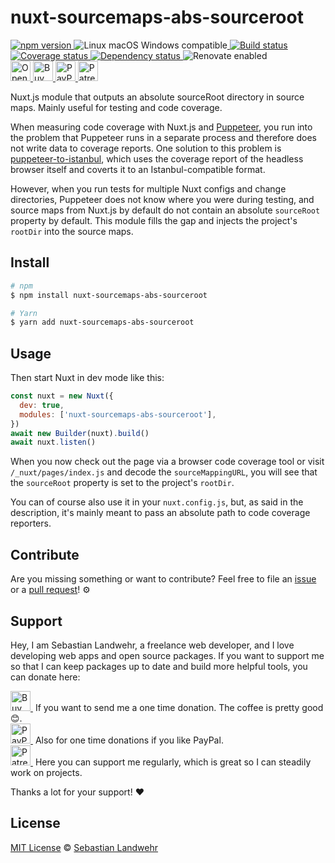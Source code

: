 <!-- TITLE/ -->
# nuxt-sourcemaps-abs-sourceroot
<!-- /TITLE -->

<!-- BADGES/ -->
  <p>
    <a href="https://npmjs.org/package/nuxt-sourcemaps-abs-sourceroot">
      <img
        src="https://img.shields.io/npm/v/nuxt-sourcemaps-abs-sourceroot.svg"
        alt="npm version"
      >
    </a><img src="https://img.shields.io/badge/os-linux%20%7C%C2%A0macos%20%7C%C2%A0windows-blue" alt="Linux macOS Windows compatible"><a href="https://github.com/dword-design/nuxt-sourcemaps-abs-sourceroot/actions">
      <img
        src="https://github.com/dword-design/nuxt-sourcemaps-abs-sourceroot/workflows/build/badge.svg"
        alt="Build status"
      >
    </a><a href="https://codecov.io/gh/dword-design/nuxt-sourcemaps-abs-sourceroot">
      <img
        src="https://codecov.io/gh/dword-design/nuxt-sourcemaps-abs-sourceroot/branch/master/graph/badge.svg"
        alt="Coverage status"
      >
    </a><a href="https://david-dm.org/dword-design/nuxt-sourcemaps-abs-sourceroot">
      <img src="https://img.shields.io/david/dword-design/nuxt-sourcemaps-abs-sourceroot" alt="Dependency status">
    </a><img src="https://img.shields.io/badge/renovate-enabled-brightgreen" alt="Renovate enabled"><br/><a href="https://gitpod.io/#https://github.com/dword-design/nuxt-sourcemaps-abs-sourceroot">
      <img
        src="https://gitpod.io/button/open-in-gitpod.svg"
        alt="Open in Gitpod"
        height="32"
      >
    </a><a href="https://www.buymeacoffee.com/dword">
      <img
        src="https://www.buymeacoffee.com/assets/img/guidelines/download-assets-sm-2.svg"
        alt="Buy Me a Coffee"
        height="32"
      >
    </a><a href="https://paypal.me/SebastianLandwehr">
      <img
        src="https://sebastianlandwehr.com/images/paypal.svg"
        alt="PayPal"
        height="32"
      >
    </a><a href="https://www.patreon.com/dworddesign">
      <img
        src="https://sebastianlandwehr.com/images/patreon.svg"
        alt="Patreon"
        height="32"
      >
    </a>
</p>
<!-- /BADGES -->

<!-- DESCRIPTION/ -->
Nuxt.js module that outputs an absolute sourceRoot directory in source maps. Mainly useful for testing and code coverage.
<!-- /DESCRIPTION -->

When measuring code coverage with Nuxt.js and [Puppeteer](https://github.com/puppeteer/puppeteer), you run into the problem that Puppeteer runs in a separate process and therefore does not write data to coverage reports. One solution to this problem is [puppeteer-to-istanbul](https://github.com/istanbuljs/puppeteer-to-istanbul), which uses the coverage report of the headless browser itself and coverts it to an Istanbul-compatible format.

However, when you run tests for multiple Nuxt configs and change directories, Puppeteer does not know where you were during testing, and source maps from Nuxt.js by default do not contain an absolute `sourceRoot` property by default. This module fills the gap and injects the project's `rootDir` into the source maps.

<!-- INSTALL/ -->
## Install

```bash
# npm
$ npm install nuxt-sourcemaps-abs-sourceroot

# Yarn
$ yarn add nuxt-sourcemaps-abs-sourceroot
```
<!-- /INSTALL -->

## Usage

Then start Nuxt in dev mode like this:

```js
const nuxt = new Nuxt({
  dev: true,
  modules: ['nuxt-sourcemaps-abs-sourceroot'],
})
await new Builder(nuxt).build()
await nuxt.listen()
```

When you now check out the page via a browser code coverage tool or visit `/_nuxt/pages/index.js` and decode the `sourceMappingURL`, you will see that the `sourceRoot` property is set to the project's `rootDir`.

You can of course also use it in your `nuxt.config.js`, but, as said in the description, it's mainly meant to pass an absolute path to code coverage reporters.

<!-- LICENSE/ -->
## Contribute

Are you missing something or want to contribute? Feel free to file an [issue](https://github.com/dword-design/nuxt-sourcemaps-abs-sourceroot/issues) or a [pull request](https://github.com/dword-design/nuxt-sourcemaps-abs-sourceroot/pulls)! ⚙️

## Support

Hey, I am Sebastian Landwehr, a freelance web developer, and I love developing web apps and open source packages. If you want to support me so that I can keep packages up to date and build more helpful tools, you can donate here:

<p>
  <a href="https://www.buymeacoffee.com/dword">
    <img
      src="https://www.buymeacoffee.com/assets/img/guidelines/download-assets-sm-2.svg"
      alt="Buy Me a Coffee"
      height="32"
    >
  </a>&nbsp;If you want to send me a one time donation. The coffee is pretty good 😊.<br/>
  <a href="https://paypal.me/SebastianLandwehr">
    <img
      src="https://sebastianlandwehr.com/images/paypal.svg"
      alt="PayPal"
      height="32"
    >
  </a>&nbsp;Also for one time donations if you like PayPal.<br/>
  <a href="https://www.patreon.com/dworddesign">
    <img
      src="https://sebastianlandwehr.com/images/patreon.svg"
      alt="Patreon"
      height="32"
    >
  </a>&nbsp;Here you can support me regularly, which is great so I can steadily work on projects.
</p>

Thanks a lot for your support! ❤️

## License

[MIT License](https://opensource.org/licenses/MIT) © [Sebastian Landwehr](https://sebastianlandwehr.com)
<!-- /LICENSE -->
